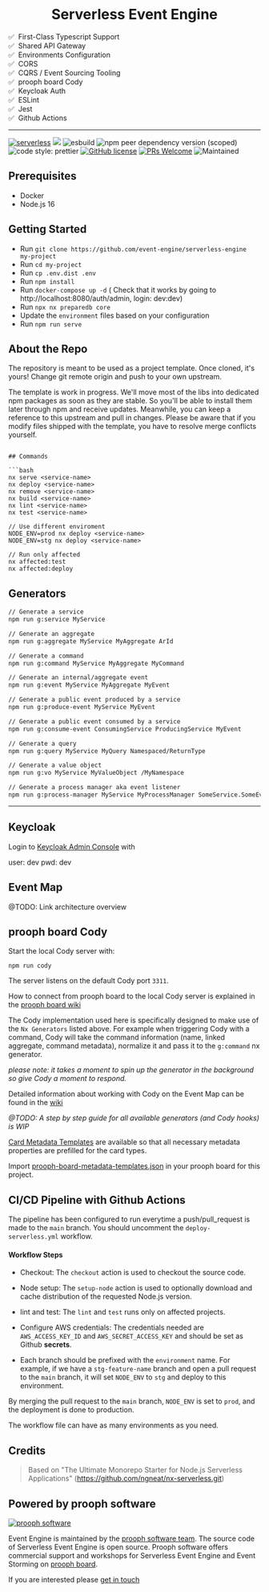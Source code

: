 <br />

<h1 align="center">Serverless Event Engine</h1>

✅ &nbsp;First-Class Typescript Support<br>
✅ &nbsp;Shared API Gateway<br>
✅ &nbsp;Environments Configuration<br>
✅ &nbsp;CORS<br>
✅ &nbsp;CQRS / Event Sourcing Tooling<br>
✅ &nbsp;prooph board Cody<br>
✅ &nbsp;Keycloak Auth<br>
✅ &nbsp;ESLint<br>
✅ &nbsp;Jest<br>
✅ &nbsp;Github Actions

<hr />

[![serverless](http://public.serverless.com/badges/v3.svg)](http://www.serverless.com)
[![](https://img.shields.io/badge/monorepo-Nx-blue)](https://nx.dev/)
![esbuild](https://badges.aleen42.com/src/esbuild.svg)
![npm peer dependency version (scoped)](https://img.shields.io/npm/dependency-version/eslint-config-prettier/peer/eslint)
![code style: prettier](https://img.shields.io/badge/code_style-prettier-ff69b4.svg?style=flat-square)
[![GitHub license](https://img.shields.io/badge/license-MIT-blue.svg)](https://github.com/event-engine/serverless-engine/blob/master/LICENSE)
[![PRs Welcome](https://img.shields.io/badge/PRs-welcome-brightgreen.svg)](https://github.com/event-engine/serverless-engine)
![Maintained](https://img.shields.io/maintenance/yes/2023.svg)


## Prerequisites

- Docker
- Node.js 16


## Getting Started

- Run `git clone https://github.com/event-engine/serverless-engine my-project`
- Run `cd my-project`
- Run `cp .env.dist .env`
- Run `npm install`
- Run `docker-compose up -d` ( Check that it works by going to http://localhost:8080/auth/admin, login: dev:dev)
- Run `npx nx preparedb core`
- Update the `environment` files based on your configuration
- Run `npm run serve`

## About the Repo

The repository is meant to be used as a project template. Once cloned, it's yours! Change git remote origin and push to your own upstream.

The template is work in progress. We'll move most of the libs into dedicated npm packages as soon as they are stable.
So you'll be able to install them later through npm and receive updates. Meanwhile, you can keep a reference to this upstream and pull in 
changes. Please be aware that if you modify files shipped with the template, you have to resolve merge conflicts yourself.

```

## Commands

```bash
nx serve <service-name>
nx deploy <service-name>
nx remove <service-name>
nx build <service-name>
nx lint <service-name>
nx test <service-name>

// Use different enviroment
NODE_ENV=prod nx deploy <service-name>
NODE_ENV=stg nx deploy <service-name>

// Run only affected
nx affected:test
nx affected:deploy
```

## Generators

```bash
// Generate a service
npm run g:service MyService

// Generate an aggregate
npm run g:aggregate MyService MyAggregate ArId

// Generate a command
npm run g:command MyService MyAggregate MyCommand

// Generate an internal/aggregate event
npm run g:event MyService MyAggregate MyEvent

// Generate a public event produced by a service
npm run g:produce-event MyService MyEvent

// Generate a public event consumed by a service
npm run g:consume-event ConsumingService ProducingService MyEvent

// Generate a query
npm run g:query MyService MyQuery Namespaced/ReturnType

// Generate a value object
npm run g:vo MyService MyValueObject /MyNamespace

// Generate a process manager aka event listener
npm run g:process-manager MyService MyProcessManager SomeService.SomeEvent
```

<hr />

## Keycloak

Login to [Keycloak Admin Console](http://localhost:8080/auth/admin) with

user: dev
pwd: dev

## Event Map

@TODO: Link architecture overview

## prooph board Cody

Start the local Cody server with:

`npm run cody`

The server listens on the default Cody port `3311`.

How to connect from prooph board to the local Cody server is explained in the [prooph board wiki](https://wiki.prooph-board.com/cody/nodejs-cody-tutorial.html#start-cody-server)

The Cody implementation used here is specifically designed to make use of the `Nx Generators` listed above.
For example when triggering Cody with a command, Cody will take the command information (name, linked aggregate, command metadata),
normalize it and pass it to the `g:command` nx generator.

*please note: it takes a moment to spin up the generator in the background so give Cody a moment to respond.*

Detailed information about working with Cody on the Event Map can be found in the [wiki](https://wiki.prooph-board.com/cody/nodejs-cody-tutorial.html#modeling-on-event-map)

*@TODO: A step by step guide for all available generators (and Cody hooks) is WIP*

[Card Metadata Templates](https://wiki.prooph-board.com/board_workspace/Metadata.html#card-metadata-templates) are available
so that all necessary metadata properties are prefilled for the card types.

Import [prooph-board-metadata-templates.json](/prooph-board-metadata-templates.json) in your prooph board for this project.

## CI/CD Pipeline with Github Actions

The pipeline has been configured to run everytime a push/pull_request is made to the `main` branch. You should uncomment the `deploy-serverless.yml` workflow.

#### Workflow Steps

- Checkout: The `checkout` action is used to checkout the source code.

- Node setup: The `setup-node` action is used to optionally download and cache distribution of the requested Node.js version.

- lint and test: The `lint` and `test` runs only on affected projects.

- Configure AWS credentials: The credentials needed are `AWS_ACCESS_KEY_ID` and `AWS_SECRET_ACCESS_KEY` and should be set as Github __secrets__.

- Each branch should be prefixed with the `environment` name. For example, if we have a `stg-feature-name` branch and open a pull request to the `main` branch, it will set `NODE_ENV` to `stg` and deploy to this environment.

By merging the pull request to the `main` branch, `NODE_ENV` is set to `prod`, and the deployment is done to production.

The workflow file can have as many environments as you need.

## Credits

> Based on "The Ultimate Monorepo Starter for Node.js Serverless Applications" (https://github.com/ngneat/nx-serverless.git)

## Powered by prooph software

[![prooph software](https://github.com/codeliner/php-ddd-cargo-sample/blob/master/docs/assets/prooph-software-logo.png)](http://prooph.de)

Event Engine is maintained by the [prooph software team](http://prooph-software.de/). The source code of Serverless Event Engine
is open source. Prooph software offers commercial support and workshops
for Serverless Event Engine and Event Storming on [prooph board](https://prooph-board.com/).

If you are interested please [get in touch](http://prooph.de)
